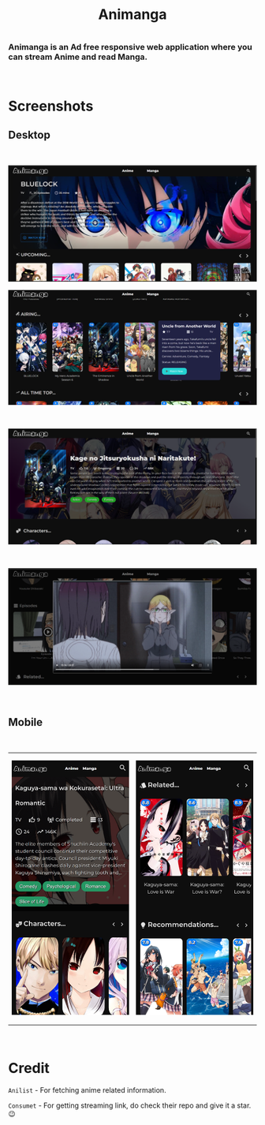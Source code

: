 <h1 align="center">Animanga<h1/>

<p align="center"> <h3> Animanga is an Ad free responsive web application where you can stream Anime and read Manga.</h3><p/>

<br />

# Screenshots
## Desktop
<br/>

![banner](./blob/banner.png)
<br/>

![airing](./blob/airing.png)

<br/>

![details](./blob/details.png)

<br/>

![watch](./blob/watch.png)

<br/>

## Mobile

<br/>

<table>
<tr>
  <td>

  ![mobile](./blob/localhost_6969_(Pixel%205).png)

  </td>
  <td>

  ![mobile](./blob/related.png)

  </td>
</tr>
</table>

<br />



# Credit

`Anilist` - For fetching anime related information.

`Consumet` - For getting streaming link, do check their repo and give it a star. &#128521;